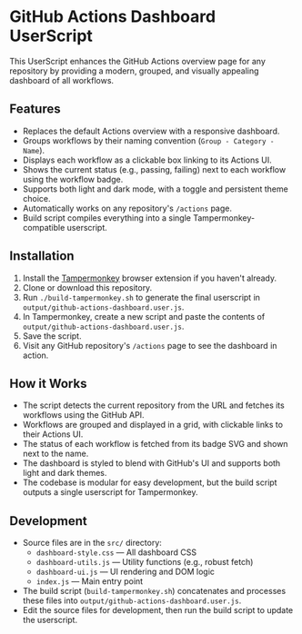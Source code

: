 # GitHub Actions Dashboard UserScript

This UserScript enhances the GitHub Actions overview page for any repository by providing a modern, grouped, and visually appealing dashboard of all workflows.

## Features

- Replaces the default Actions overview with a responsive dashboard.
- Groups workflows by their naming convention (`Group - Category - Name`).
- Displays each workflow as a clickable box linking to its Actions UI.
- Shows the current status (e.g., passing, failing) next to each workflow using the workflow badge.
- Supports both light and dark mode, with a toggle and persistent theme choice.
- Automatically works on any repository's `/actions` page.
- Build script compiles everything into a single Tampermonkey-compatible userscript.

## Installation

1. Install the [Tampermonkey](https://www.tampermonkey.net/) browser extension if you haven't already.
2. Clone or download this repository.
3. Run `./build-tampermonkey.sh` to generate the final userscript in `output/github-actions-dashboard.user.js`.
4. In Tampermonkey, create a new script and paste the contents of `output/github-actions-dashboard.user.js`.
5. Save the script.
6. Visit any GitHub repository's `/actions` page to see the dashboard in action.

## How it Works

- The script detects the current repository from the URL and fetches its workflows using the GitHub API.
- Workflows are grouped and displayed in a grid, with clickable links to their Actions UI.
- The status of each workflow is fetched from its badge SVG and shown next to the name.
- The dashboard is styled to blend with GitHub's UI and supports both light and dark themes.
- The codebase is modular for easy development, but the build script outputs a single userscript for Tampermonkey.

## Development

- Source files are in the `src/` directory:
  - `dashboard-style.css` — All dashboard CSS
  - `dashboard-utils.js` — Utility functions (e.g., robust fetch)
  - `dashboard-ui.js` — UI rendering and DOM logic
  - `index.js` — Main entry point
- The build script (`build-tampermonkey.sh`) concatenates and processes these files into `output/github-actions-dashboard.user.js`.
- Edit the source files for development, then run the build script to update the userscript.
